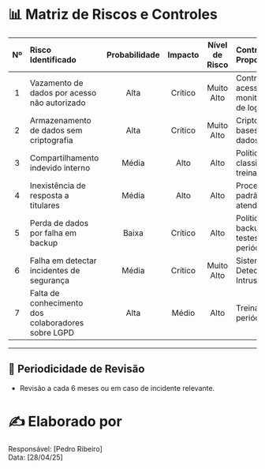 # 📊 Matriz de Riscos e Controles

| Nº | Risco Identificado | Probabilidade | Impacto | Nível de Risco | Controle Proposto | Responsável |
|:--:|:------------------|:--------------:|:-------:|:--------------:|:------------------|:------------|
| 1 | Vazamento de dados por acesso não autorizado | Alta | Crítico | Muito Alto | Controle de acesso e monitoramento de logs | Segurança da Informação |
| 2 | Armazenamento de dados sem criptografia | Alta | Crítico | Muito Alto | Criptografia de bases de dados | Infraestrutura |
| 3 | Compartilhamento indevido interno | Média | Alto | Alto | Política de classificação + treinamentos | DPO/RH |
| 4 | Inexistência de resposta a titulares | Média | Alto | Alto | Procedimento padrão de atendimento | DPO/Jurídico |
| 5 | Perda de dados por falha em backup | Baixa | Crítico | Alto | Política de backup e testes periódicos | TI |
| 6 | Falha em detectar incidentes de segurança | Média | Crítico | Muito Alto | Sistema de Detecção de Intrusões (IDS) | Segurança da Informação |
| 7 | Falta de conhecimento dos colaboradores sobre LGPD | Alta | Médio | Alto | Treinamentos periódicos | RH/DPO |

---

## 📅 Periodicidade de Revisão

- Revisão a cada 6 meses ou em caso de incidente relevante.

# ✍️ Elaborado por
Responsável: [Pedro Ribeiro]  
Data: [28/04/25]
